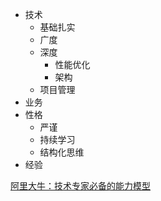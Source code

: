 - 技术
    - 基础扎实
    - 广度
    - 深度
        - 性能优化
        - 架构
    - 项目管理
- 业务
- 性格
    - 严谨
    - 持续学习
    - 结构化思维
- 经验

[阿里大牛：技术专家必备的能力模型](https://mp.weixin.qq.com/s/e2HGa50GKi-6rpL-YZn6NA)